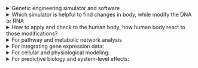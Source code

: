<details>
  <summary>Genetic engineering simulator and software</summary>

Genetic engineering simulators and software tools are designed to aid in the design, simulation, and analysis of genetic modifications. Here are some popular options across different applications:

### 1. **Gene Design and Cloning Tools**
- [**Benchling**](https://www.benchling.com/): A comprehensive platform for life sciences R&D that offers tools for sequence design, CRISPR guide design, and molecular cloning.
- [**SnapGene**](https://www.snapgene.com/): Allows for the visualization, simulation, and documentation of molecular biology procedures, including cloning and PCR.
- [**Geneious**](https://www.geneious.com/): Provides an integrated suite of tools for molecular biology and NGS analysis.

### 2. **CRISPR Design Tools**
- [**CRISPR-Cas9**](https://www.idtdna.com/site/order/designtool/index/CRISPR_SEQUENCE): Tools like CRISPRdirect and CHOPCHOP provide resources for designing guide RNAs for CRISPR experiments.
- **Benchling CRISPR**: Offers design and analysis of CRISPR experiments within the Benchling platform.

### 3. **Pathway and Genome Engineering**
- [**CellDesigner**](https://www.celldesigner.org/): A modeling tool for biochemical networks that allows users to draw, simulate, and analyze gene-regulatory and biochemical networks.
- [**SynBioCAD**](https://synbio-tech.com/services/): A tool for synthetic biology and metabolic engineering, facilitating the design and simulation of genetic circuits and pathways.

### 4. **Bioinformatics and Sequence Analysis**
- [**Biopython**](https://biopython.org/): An open-source collection of tools for biological computation written in Python.
- [**BLAST (Basic Local Alignment Search Tool)**](https://blast.ncbi.nlm.nih.gov/Blast.cgi): Helps find regions of similarity between biological sequences, useful for identifying gene function and evolutionary relationships.

### 5. **Simulation and Modeling**
- [**COPASI (Complex Pathway Simulator)**](https://copasi.org/): A software application for modeling and simulation of biochemical networks and their dynamics.
- [**PySCeS (Python Simulator for Cellular Systems)**](https://pysces.sourceforge.net/): A Python-based simulator for the analysis of cellular systems and biochemical networks.

### 6. **Metabolic Engineering**
- [**COBRA Toolbox**](https://opencobra.github.io/cobratoolbox/stable/index.html): MATLAB-based software for constraint-based reconstruction and analysis of biological networks.
- [**KBase**](https://www.kbase.us/): An integrated, extensible system designed to help users predict and understand the function of biological systems.

### 7. **Whole-Genome Synthesis and Assembly**
- [**Gibson Assembly® Software**](https://nebuilder.neb.com/): Facilitates the design and assembly of large DNA constructs using the Gibson Assembly method.

### 8. **Education and Outreach**
- [**Genome Compiler**](https://scolary.com/tools/genome-compiler): An intuitive genetic design platform that allows for the visualization and manipulation of genetic sequences.

### Choosing the Right Tool
The best tool for you will depend on the specific needs of your project, such as the type of organism you are working with, the complexity of the genetic modifications, and whether you need to integrate with other lab management tools. Many of these platforms offer free trials or academic licenses, so you can explore them to find the best fit for your needs.



</details>

<details>
  <summary>Which simulator is helpful to find changes in body, while modify the DNA or RNA</summary>

For simulating the effects of DNA or RNA modifications on an organism's body, several specialized tools and simulators can help predict and analyze the biological impact. These tools often focus on gene expression, protein function, metabolic pathways, and whole-body physiological responses. Here are some advanced options that might be useful:

### 1. [**COPASI (Complex Pathway Simulator)**](https://copasi.org/)
- **Features**: COPASI is used for simulating and analyzing biochemical networks. It can model gene expression, metabolic networks, and signaling pathways, which helps predict how genetic modifications might affect cellular functions.
- **Applications**: Suitable for detailed pathway analysis and understanding the impact of genetic changes on metabolic functions.

### 2. [**CellDesigner**](https://www.celldesigner.org/)
- **Features**: CellDesigner allows the construction and simulation of complex biological networks, including gene regulatory networks and metabolic pathways. It can visualize the dynamic changes in these networks.
- **Applications**: Useful for visualizing and simulating the impact of DNA/RNA modifications on cellular and metabolic processes.

### 3. [**Cytoscape**](https://cytoscape.org/)
- **Features**: Cytoscape is an open-source software platform for visualizing complex networks and integrating these with various types of data. It is often used for gene expression and pathway analysis.
- **Applications**: Ideal for integrating genetic modification data with biological networks to predict changes in cellular behavior.

### 4. [**GeneNet**](https://strimmerlab.github.io/software/genenet/)
- **Features**: GeneNet provides tools for modeling and simulating genetic and metabolic networks. It includes capabilities for network inference and dynamic simulation.
- **Applications**: Helps predict the impact of genetic modifications on metabolic and regulatory networks.

### 5. [**Virtual Cell (VCell)**](https://vcell.org/)
- **Features**: VCell is a computational framework for modeling and simulating cell biology. It can model biochemical reactions and cellular processes at multiple scales.
- **Applications**: Used for understanding the effects of genetic modifications on cellular physiology.

### 6. [**SimBiology (MATLAB)**](https://in.mathworks.com/products/simbiology.html)
- **Features**: SimBiology provides a graphical environment and programmatic tools for modeling, simulating, and analyzing dynamic systems, including pharmacokinetic/pharmacodynamic (PK/PD) models and systems biology models.
- **Applications**: Useful for modeling the effects of genetic changes on drug responses and cellular dynamics.

### 7. [**KBase**](https://www.kbase.us/)
- **Features**: KBase is an integrated platform for predictive biology, allowing users to build models of cellular and metabolic functions and simulate the impact of genetic changes.
- **Applications**: Suitable for predicting changes in metabolic pathways and understanding the system-level effects of genetic modifications.

### 8. [**SBML (Systems Biology Markup Language) Tools**](https://sbml.org/)
- **Features**: A range of tools that support SBML, such as COPASI, VCell, and others, enable the creation and simulation of computational models of biological processes.
- **Applications**: Facilitates detailed simulation and analysis of genetic and biochemical networks.

### Choosing the Right Tool
The best choice depends on the specific requirements of your project:

- **For pathway and metabolic network analysis**: COPASI, CellDesigner, and GeneNet are excellent choices.
- **For integrating gene expression data**: Cytoscape is a powerful tool.
- **For cellular and physiological modeling**: VCell and SimBiology offer comprehensive frameworks.
- **For predictive biology and system-level effects**: KBase provides extensive resources.

These tools often require some level of expertise in computational biology and bioinformatics. Many of them offer tutorials and documentation to help users get started. Additionally, some platforms like SimBiology and KBase offer more user-friendly interfaces and comprehensive support, which can be beneficial for beginners.

</details>

<details>
<summary>How to apply and check to the human body, how human body react to those modifications?</summary>



To apply and check how the human body reacts to genetic modifications, a multi-step process involving computational tools, experimental validation, and ethical considerations is necessary. Here’s a detailed approach:

### 1. **In Silico Modeling and Simulation**
Start with computational tools to predict the effects of genetic modifications:

- **Pathway Analysis**: Use tools like **COPASI** and **CellDesigner** to model the biochemical pathways affected by the genetic modifications.
- **Gene Expression Analysis**: Use tools like **Cytoscape** to integrate gene expression data and predict changes in cellular behavior.
- **Whole-Body Simulation**: Platforms like **Physiome Model Repository** can be used for multi-scale modeling of human physiology.

### 2. **In Vitro Studies**
Validate the computational predictions using cell cultures:

- **CRISPR-Cas9**: Apply CRISPR technology to make the genetic modifications in human cell lines.
- **Gene Expression Profiling**: Use RNA sequencing (RNA-Seq) to analyze changes in gene expression.
- **Functional Assays**: Perform biochemical assays to check for changes in protein activity, metabolic flux, and cellular functions.

### 3. **In Vivo Studies**
For a more comprehensive understanding, animal models are often used before human trials:

- **Transgenic Models**: Create genetically modified animals (like mice) that carry the same modifications.
- **Phenotypic Analysis**: Study the physiological and behavioral changes in these models.
- **Toxicology Studies**: Assess the safety and potential side effects.

### 4. **Ex Vivo Studies**
Using human tissues and organoids can provide insights closer to actual human reactions:

- **Organoids and Tissue Engineering**: Grow human tissues or organoids with the genetic modifications.
- **Functional Testing**: Analyze how these tissues/organoids behave and respond to various stimuli.

### 5. **Clinical Trials**
The final step involves testing in humans, which is done in tightly regulated phases:

- **Phase 0 and I Trials**: Small groups of healthy volunteers or patients receive the modification to assess safety, dosage, and side effects.
- **Phase II Trials**: A larger group of patients to assess the efficacy and further evaluate safety.
- **Phase III Trials**: Large-scale testing to confirm effectiveness, monitor side effects, and compare with standard treatments.
- **Phase IV Trials**: Post-marketing studies to gather more information on risks, benefits, and optimal use.

### Ethical and Regulatory Considerations
Throughout this process, ethical and regulatory approvals are crucial:

- **Institutional Review Boards (IRB)**: Ensure ethical standards are met in clinical research.
- **Regulatory Agencies**: Obtain approval from bodies like the FDA (Food and Drug Administration) in the USA or EMA (European Medicines Agency) in Europe.
- **Informed Consent**: Ensure participants are fully informed about the study and provide consent.

### Specific Tools and Platforms for Human Application
- **SimBiology (MATLAB)**: For pharmacokinetic/pharmacodynamic (PK/PD) modeling.
- **Human Physiome Project**: For comprehensive models of human body systems.
- **KBase**: For integrated predictive biology and system-level analysis.

### Steps to Apply and Check Genetic Modifications
1. **Design the Modification**: Use bioinformatics tools to design and simulate the genetic modification.
2. **Validate In Silico Predictions**: Conduct in vitro experiments to validate predictions.
3. **Perform Animal Testing**: Use animal models to study systemic effects and safety.
4. **Use Human Tissues/Organoids**: Study human-like systems in controlled environments.
5. **Conduct Clinical Trials**: Progress through phases of clinical trials with rigorous monitoring.
6. **Analyze Data**: Use statistical and computational tools to analyze results and refine models.

### Conclusion
By combining computational simulations with rigorous experimental validation and ethical clinical trials, we can systematically assess how genetic modifications impact the human body. This approach ensures both the efficacy and safety of genetic engineering applications in humans.

</details>

<details>
  <summary>For pathway and metabolic network analysis</summary>

Pathway and metabolic network analysis are essential tools in systems biology and bioinformatics. They help understand the complex interactions and biochemical pathways within a cell or organism. Here are the key steps and tools involved in pathway and metabolic network analysis:

### Key Steps in Pathway and Metabolic Network Analysis

1. **Data Collection**:
   - Gather experimental data, such as gene expression profiles, metabolomics data, or proteomics data.
   - Use databases like KEGG, Reactome, BioCyc, and MetaCyc to obtain pathway and metabolic network information.

2. **Data Preprocessing**:
   - Normalize and preprocess the data to ensure it is suitable for analysis.
   - Filter out noise and irrelevant data points.

3. **Mapping to Pathways**:
   - Map the experimental data to known pathways using tools like KEGG Mapper or Reactome Pathway Browser.
   - Identify which genes, proteins, or metabolites are involved in specific pathways.

4. **Network Construction**:
   - Construct a metabolic network using the mapped data. Nodes represent metabolites, genes, or proteins, and edges represent biochemical reactions.
   - Use software like Cytoscape or NetworkX to visualize and analyze the network.

5. **Network Analysis**:
   - Perform topological analysis to understand the structure and properties of the network (e.g., centrality, modularity, and shortest paths).
   - Identify key nodes and interactions that play significant roles in the network.

6. **Pathway Enrichment Analysis**:
   - Conduct enrichment analysis to determine if certain pathways are overrepresented in your data.
   - Use tools like GSEA (Gene Set Enrichment Analysis) or DAVID (Database for Annotation, Visualization, and Integrated Discovery).

7. **Dynamic Simulation and Modeling**:
   - Build dynamic models to simulate the behavior of metabolic networks over time.
   - Use software like COPASI (COmplex PAthway SImulator) or CellDesigner for kinetic modeling and simulation.

8. **Validation and Interpretation**:
   - Validate findings using additional experimental data or literature.
   - Interpret the biological significance of the results in the context of the research question.

### Tools for Pathway and Metabolic Network Analysis

1. **KEGG (Kyoto Encyclopedia of Genes and Genomes)**:
   - Provides comprehensive pathway maps and tools for pathway mapping and enrichment analysis.
   - [KEGG Mapper](https://www.genome.jp/kegg/mapper.html)

2. **Reactome**:
   - A database of biological pathways, offering tools for pathway browsing and analysis.
   - [Reactome Pathway Browser](https://reactome.org/PathwayBrowser/)

3. **BioCyc and MetaCyc**:
   - Databases of metabolic pathways and genomes from various organisms.
   - [BioCyc](https://biocyc.org/), [MetaCyc](https://metacyc.org/)

4. **Cytoscape**:
   - An open-source software platform for visualizing complex networks and integrating them with attribute data.
   - [Cytoscape](https://cytoscape.org/)

5. **NetworkX**:
   - A Python library for the creation, manipulation, and study of complex networks.
   - [NetworkX](https://networkx.github.io/)

6. **GSEA (Gene Set Enrichment Analysis)**:
   - A computational method to determine if a predefined set of genes shows statistically significant differences between two biological states.
   - [GSEA](https://www.gsea-msigdb.org/gsea/index.jsp)

7. **DAVID (Database for Annotation, Visualization, and Integrated Discovery)**:
   - Provides a comprehensive set of functional annotation tools for understanding the biological meaning behind large lists of genes.
   - [DAVID](https://david.ncifcrf.gov/)

8. **COPASI (COmplex PAthway SImulator)**:
   - A software application for the simulation and analysis of biochemical networks and their dynamics.
   - [COPASI](http://copasi.org/)

9. **CellDesigner**:
   - A modeling tool for biochemical networks that allows graphical representation and simulation.
   - [CellDesigner](http://www.celldesigner.org/)

### Practical Workflow Example

1. **Obtain experimental data** (e.g., gene expression data from RNA-Seq).
2. **Preprocess the data** to filter out noise and normalize expression levels.
3. **Map the data to pathways** using KEGG Mapper or Reactome Pathway Browser.
4. **Construct a metabolic network** using Cytoscape, integrating the pathway information.
5. **Analyze network topology** to identify key nodes and interactions using NetworkX.
6. **Perform pathway enrichment analysis** with GSEA or DAVID to find overrepresented pathways.
7. **Simulate the network dynamics** using COPASI to understand temporal behavior.
8. **Validate findings** through additional experiments or literature review.

By following these steps and utilizing the appropriate tools, you can conduct comprehensive pathway and metabolic network analyses to uncover insights into the biological processes underlying your data.
</details>

<details>
  <summary>For integrating gene expression data:</summary>
  Integrating gene expression data into pathway and metabolic network analysis is a critical step in understanding the functional implications of gene regulation. Here's a detailed guide on how to effectively integrate gene expression data into such analyses:

### Steps for Integrating Gene Expression Data

1. **Data Collection and Preprocessing**:
   - **Collect Gene Expression Data**: Obtain gene expression profiles from experiments like RNA-Seq or microarrays.
   - **Preprocess Data**: Normalize the data (e.g., using TPM, RPKM, or DESeq2 for RNA-Seq data) to ensure comparability across samples. Filter out low-expression genes.

2. **Differential Expression Analysis**:
   - **Identify Differentially Expressed Genes (DEGs)**: Use tools like DESeq2, edgeR, or limma to determine which genes are significantly upregulated or downregulated under different conditions.

3. **Mapping to Pathways**:
   - **Map DEGs to Pathways**: Use databases like KEGG, Reactome, or MetaCyc to find which pathways are associated with your DEGs. Tools like KEGG Mapper and Reactome Pathway Browser can facilitate this process.

4. **Network Construction and Integration**:
   - **Construct a Gene Co-expression Network**: Use tools like WGCNA (Weighted Gene Co-expression Network Analysis) to identify modules of co-expressed genes.
   - **Integrate with Metabolic Networks**: Incorporate the gene expression data into existing metabolic networks to see how changes in gene expression affect metabolic pathways. Cytoscape can be used to overlay gene expression data onto pathway maps.

5. **Pathway Enrichment Analysis**:
   - **Perform Enrichment Analysis**: Determine if specific pathways are overrepresented among the DEGs using tools like GSEA (Gene Set Enrichment Analysis) or DAVID.
   - **Visualize Enrichment Results**: Use bar plots, dot plots, or network diagrams to visualize which pathways are significantly enriched.

6. **Dynamic Simulation and Modeling**:
   - **Simulate Pathway Dynamics**: Use tools like COPASI to model the impact of changes in gene expression on metabolic fluxes and pathway activities.
   - **Identify Key Regulatory Points**: Determine which genes or reactions are critical control points in the pathways.

7. **Validation and Interpretation**:
   - **Validate Results**: Use independent datasets, qPCR, or literature to validate the findings.
   - **Biological Interpretation**: Integrate the results into the broader biological context, understanding how gene expression changes drive cellular behavior.

### Tools for Integrating Gene Expression Data

1. **DESeq2**:
   - For differential gene expression analysis in RNA-Seq data.
   - [DESeq2](https://bioconductor.org/packages/release/bioc/html/DESeq2.html)

2. **edgeR**:
   - For differential expression analysis of RNA-Seq data.
   - [edgeR](https://bioconductor.org/packages/release/bioc/html/edgeR.html)

3. **limma**:
   - For differential expression analysis, especially in microarray data.
   - [limma](https://bioconductor.org/packages/release/bioc/html/limma.html)

4. **KEGG Mapper**:
   - To map gene expression data to KEGG pathways.
   - [KEGG Mapper](https://www.genome.jp/kegg/mapper.html)

5. **Reactome Pathway Browser**:
   - To visualize gene expression data in the context of Reactome pathways.
   - [Reactome Pathway Browser](https://reactome.org/PathwayBrowser/)

6. **Cytoscape**:
   - For network visualization and integration of gene expression data.
   - [Cytoscape](https://cytoscape.org/)

7. **WGCNA (Weighted Gene Co-expression Network Analysis)**:
   - For constructing gene co-expression networks.
   - [WGCNA](https://horvath.genetics.ucla.edu/html/CoexpressionNetwork/Rpackages/WGCNA/)

8. **GSEA (Gene Set Enrichment Analysis)**:
   - For pathway enrichment analysis.
   - [GSEA](https://www.gsea-msigdb.org/gsea/index.jsp)

9. **DAVID (Database for Annotation, Visualization, and Integrated Discovery)**:
   - For functional annotation and pathway enrichment analysis.
   - [DAVID](https://david.ncifcrf.gov/)

10. **COPASI (COmplex PAthway SImulator)**:
    - For dynamic simulation and modeling of biochemical networks.
    - [COPASI](http://copasi.org/)

### Practical Workflow Example

1. **Obtain RNA-Seq Data**:
   - Perform RNA-Seq experiments and obtain raw read counts.
   - Normalize data using DESeq2 or edgeR.

2. **Identify DEGs**:
   - Conduct differential expression analysis to identify upregulated and downregulated genes.

3. **Map DEGs to Pathways**:
   - Use KEGG Mapper to map DEGs to metabolic and signaling pathways.

4. **Construct and Integrate Networks**:
   - Build a gene co-expression network with WGCNA.
   - Overlay gene expression data onto metabolic networks using Cytoscape.

5. **Enrichment Analysis**:
   - Use GSEA or DAVID to find overrepresented pathways among the DEGs.

6. **Simulate Pathway Dynamics**:
   - Model the effects of gene expression changes on pathway activities using COPASI.

7. **Validate and Interpret Results**:
   - Validate key findings through additional experiments.
   - Interpret the biological significance in the context of the research question.

By following these steps and utilizing the appropriate tools, you can effectively integrate gene expression data into pathway and metabolic network analyses, providing deeper insights into the biological processes underlying your data.
</details>


<details>
  <summary>For cellular and physiological modeling:</summary>
  Cellular and physiological modeling involves creating computational models that simulate the behavior of cells and tissues to understand their functions and interactions. These models can range from detailed simulations of biochemical networks within a single cell to complex representations of entire organs or systems.

### Steps for Cellular and Physiological Modeling

1. **Define the Biological Problem**:
   - Clearly state the research question or biological phenomenon you want to model (e.g., cell cycle regulation, signal transduction, organ function).

2. **Data Collection**:
   - Gather relevant experimental data (e.g., gene expression, protein concentrations, metabolic fluxes).
   - Use databases like BioModels, KEGG, and Reactome for pathway and network information.

3. **Model Construction**:
   - **Choose the Modeling Approach**: Select an appropriate modeling framework (e.g., deterministic, stochastic, agent-based).
     - **Deterministic Models**: Use ordinary differential equations (ODEs) for systems where the behavior is well-defined and predictable.
     - **Stochastic Models**: Use for systems with inherent randomness, employing methods like Gillespie’s algorithm.
     - **Agent-Based Models**: Simulate interactions of individual agents (cells) to observe emergent behaviors.
   - **Define Model Components**: Identify key components (e.g., genes, proteins, metabolites) and their interactions.
   - **Parameter Estimation**: Determine parameters (e.g., reaction rates, binding affinities) from literature or experimental data.

4. **Model Implementation**:
   - **Software Tools**: Use specialized software for model implementation.
     - **COPASI**: For constructing and simulating biochemical networks.
     - **CellDesigner**: For graphical representation and simulation of biochemical networks.
     - **SBML (Systems Biology Markup Language)**: A standard for representing computational models.
     - **COMSOL Multiphysics**: For multiphysics simulations, including cellular and tissue models.
     - **VCell (Virtual Cell)**: For modeling and simulation of cell biology.
   - **Programming Languages**: Implement models using programming languages like MATLAB, Python, or R if custom solutions are needed.

5. **Simulation and Analysis**:
   - **Run Simulations**: Execute simulations to observe the system’s behavior under different conditions.
   - **Sensitivity Analysis**: Identify which parameters have the most significant impact on model outcomes.
   - **Parameter Optimization**: Adjust model parameters to fit experimental data.

6. **Model Validation**:
   - **Compare with Experimental Data**: Validate model predictions against independent experimental results.
   - **Refine the Model**: Iterate the model based on validation outcomes to improve accuracy.

7. **Interpretation and Prediction**:
   - **Biological Insights**: Interpret the simulation results to gain insights into the biological system.
   - **Hypothesis Generation**: Use the model to generate new hypotheses for further experimental testing.
   - **Predictive Modeling**: Make predictions about system behavior under untested conditions or perturbations.

8. **Documentation and Sharing**:
   - **Document the Model**: Provide detailed documentation of model components, parameters, and assumptions.
   - **Share the Model**: Publish the model in repositories like BioModels or share it in standard formats like SBML.

### Tools for Cellular and Physiological Modeling

1. **COPASI**:
   - A tool for modeling and simulation of biochemical networks.
   - [COPASI](http://copasi.org/)

2. **CellDesigner**:
   - Software for graphical representation and simulation of biochemical networks.
   - [CellDesigner](http://www.celldesigner.org/)

3. **BioModels Database**:
   - A repository of published, peer-reviewed computational models.
   - [BioModels](https://www.ebi.ac.uk/biomodels/)

4. **SBML (Systems Biology Markup Language)**:
   - A standard for representing computational models in systems biology.
   - [SBML](http://sbml.org/)

5. **COMSOL Multiphysics**:
   - A platform for multiphysics simulations, including cellular and tissue modeling.
   - [COMSOL](https://www.comsol.com/)

6. **VCell (Virtual Cell)**:
   - Software for modeling and simulation of cell biology.
   - [VCell](http://vcell.org/)

7. **MATLAB**:
   - A programming environment for numerical computing, widely used for modeling and simulation.
   - [MATLAB](https://www.mathworks.com/products/matlab.html)

8. **Python**:
   - A versatile programming language with libraries like SciPy, NumPy, and PySB for modeling and simulation.
   - [Python](https://www.python.org/)

9. **R**:
   - A programming language for statistical computing and graphics, useful for data analysis and modeling.
   - [R](https://www.r-project.org/)

### Practical Workflow Example

1. **Define the Problem**:
   - Investigate the dynamics of the p53-MDM2 feedback loop in cell cycle regulation.

2. **Data Collection**:
   - Collect data on p53 and MDM2 protein levels, reaction rates from literature.

3. **Model Construction**:
   - Choose a deterministic approach using ODEs.
   - Define interactions between p53 and MDM2, including synthesis, degradation, and feedback loops.

4. **Model Implementation**:
   - Use COPASI to construct and parameterize the model based on collected data.

5. **Simulation and Analysis**:
   - Run simulations to observe the oscillatory behavior of p53 and MDM2.
   - Perform sensitivity analysis to identify critical parameters.

6. **Model Validation**:
   - Validate the model against experimental time-course data of p53 and MDM2 levels.
   - Refine the model as needed.

7. **Interpretation and Prediction**:
   - Interpret how the feedback loop regulates the cell cycle.
   - Predict the impact of genetic mutations on the p53-MDM2 dynamics.

8. **Documentation and Sharing**:
   - Document the model, including equations and parameter values.
   - Share the model in the BioModels database.

By following these steps and utilizing the appropriate tools, you can create robust cellular and physiological models to explore complex biological systems and gain valuable insights into their functions and behaviors. 

</details>

<details>
  <summary>For predictive biology and system-level effects: </summary>
  Predictive biology aims to forecast the behavior of biological systems under various conditions using computational models and data analysis. By integrating large-scale datasets and employing sophisticated modeling techniques, researchers can predict system-level effects, such as responses to drugs, genetic modifications, or environmental changes.

### Steps for Predictive Biology and System-Level Effects

1. **Define the Research Objective**:
   - Clearly state the goal of the predictive model (e.g., predicting drug response, disease progression, or metabolic fluxes).

2. **Data Collection and Integration**:
   - **Obtain Diverse Datasets**: Gather genomic, transcriptomic, proteomic, metabolomic, and phenotypic data.
   - **Integrate Data**: Use platforms like OmicsIntegrator or Mergeomics to combine different types of omics data.

3. **Data Preprocessing**:
   - **Normalize and Filter**: Standardize data across different sources and remove noise.
   - **Feature Selection**: Identify relevant features using statistical methods or machine learning algorithms.

4. **Model Selection and Construction**:
   - **Choose the Appropriate Model**: Select from statistical models, machine learning models, or mechanistic models depending on the objective.
     - **Statistical Models**: Use regression models, Bayesian networks, or structural equation models.
     - **Machine Learning Models**: Employ algorithms like random forests, support vector machines, neural networks, or deep learning.
     - **Mechanistic Models**: Use ODEs, PDEs, or agent-based models for detailed biological processes.
   - **Define Model Parameters**: Determine the parameters and initial conditions based on experimental data or literature.

5. **Model Training and Validation**:
   - **Training**: Train the model using a portion of the data while avoiding overfitting.
   - **Cross-Validation**: Use techniques like k-fold cross-validation to assess model performance.
   - **Validation**: Validate the model with independent datasets or experimental results.

6. **Simulation and Prediction**:
   - **Run Simulations**: Use the model to simulate biological scenarios (e.g., drug treatments, genetic modifications).
   - **Predict Outcomes**: Predict system-level effects such as changes in gene expression, protein levels, or metabolic fluxes.

7. **Model Interpretation and Analysis**:
   - **Interpret Results**: Analyze the predictions to understand underlying biological mechanisms.
   - **Identify Key Drivers**: Use sensitivity analysis or feature importance methods to identify key factors driving the predictions.

8. **Hypothesis Generation and Testing**:
   - **Generate Hypotheses**: Formulate new hypotheses based on model predictions.
   - **Experimental Validation**: Design and conduct experiments to test the predictions and refine the model.

9. **Documentation and Sharing**:
   - **Document the Model**: Provide comprehensive documentation of model assumptions, parameters, and results.
   - **Share the Model**: Publish the model in repositories like BioModels or share it in standard formats like SBML.

### Tools for Predictive Biology and System-Level Effects

1. **OmicsIntegrator**:
   - For integrating multi-omics data and constructing networks.
   - [OmicsIntegrator](https://github.com/fraenkel-lab/OmicsIntegrator)

2. **Mergeomics**:
   - For multi-omics data integration and pathway analysis.
   - [Mergeomics](https://mergeomics.github.io/)

3. **BioModels Database**:
   - A repository for published, peer-reviewed computational models.
   - [BioModels](https://www.ebi.ac.uk/biomodels/)

4. **SBML (Systems Biology Markup Language)**:
   - A standard format for representing computational models.
   - [SBML](http://sbml.org/)

5. **Cytoscape**:
   - For network visualization and integration of multi-omics data.
   - [Cytoscape](https://cytoscape.org/)

6. **SciPy and NumPy**:
   - Python libraries for numerical computations and data analysis.
   - [SciPy](https://www.scipy.org/), [NumPy](https://numpy.org/)

7. **scikit-learn**:
   - A Python library for machine learning and data mining.
   - [scikit-learn](https://scikit-learn.org/stable/)

8. **TensorFlow and PyTorch**:
   - Libraries for building and training deep learning models.
   - [TensorFlow](https://www.tensorflow.org/), [PyTorch](https://pytorch.org/)

9. **MATLAB**:
   - A programming environment for numerical computing and modeling.
   - [MATLAB](https://www.mathworks.com/products/matlab.html)

10. **COPASI**:
    - For constructing and simulating biochemical networks.
    - [COPASI](http://copasi.org/)

11. **COMSOL Multiphysics**:
    - A platform for multiphysics simulations, including cellular and tissue models.
    - [COMSOL](https://www.comsol.com/)

12. **R**:
    - A programming language for statistical computing and graphics.
    - [R](https://www.r-project.org/)

### Practical Workflow Example

1. **Define the Objective**:
   - Predict the response of cancer cells to a new chemotherapy drug.

2. **Data Collection and Integration**:
   - Collect genomic, transcriptomic, and proteomic data from treated and untreated cancer cells.
   - Integrate the datasets using OmicsIntegrator.

3. **Data Preprocessing**:
   - Normalize the data and filter out irrelevant features.
   - Use feature selection to identify the most informative genes and proteins.

4. **Model Selection and Construction**:
   - Choose a machine learning model, such as a random forest or neural network.
   - Define model parameters based on experimental data.

5. **Model Training and Validation**:
   - Train the model using a portion of the integrated data.
   - Validate the model using cross-validation and independent datasets.

6. **Simulation and Prediction**:
   - Run simulations to predict cell response under different drug concentrations and treatment schedules.
   - Predict changes in gene expression and protein levels.

7. **Model Interpretation and Analysis**:
   - Analyze the model predictions to identify key pathways and genes involved in drug response.
   - Perform sensitivity analysis to determine the most critical factors.

8. **Hypothesis Generation and Testing**:
   - Generate hypotheses about potential resistance mechanisms or combination therapies.
   - Design experiments to test these hypotheses and validate the model predictions.

9. **Documentation and Sharing**:
   - Document the model, including assumptions, parameters, and validation results.
   - Share the model in the BioModels database or as an SBML file.

By following these steps and utilizing the appropriate tools, you can create predictive models that provide insights into system-level effects and guide experimental design in biology and medicine.
</details>



